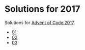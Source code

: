 # Solutions for 2017
Solutions for [Advent of Code 2017](https://adventofcode.com/2017).
*  [01](01/).
*  [02](02/).
*  [03](03/).

